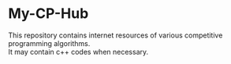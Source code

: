 # My-CP-Hub

This repository contains internet resources of various competitive programming algorithms.<br>
It may contain c++ codes when necessary.
